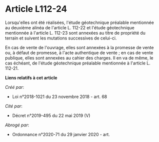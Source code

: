 # Article L112-24

Lorsqu'elles ont été réalisées, l'étude géotechnique préalable mentionnée au deuxième alinéa de l'article L. 112-22 et
l'étude géotechnique mentionnée à l'article L. 112-23 sont annexées au titre de propriété du terrain et suivent les mutations
successives de celui-ci.

En cas de vente de l'ouvrage, elles sont annexées à la promesse de vente ou, à défaut de promesse, à l'acte authentique de
vente ; en cas de vente publique, elles sont annexées au cahier des charges. Il en va de même, le cas échéant, de l'étude
géotechnique préalable mentionnée à l'article L. 112-21.

**Liens relatifs à cet article**

_Créé par_:

  - Loi n°2018-1021 du 23 novembre 2018 - art. 68

_Cité par_:

  - Décret n°2019-495 du 22 mai 2019 (V)

_Abrogé par_:

  - Ordonnance n°2020-71 du 29 janvier 2020 - art.
